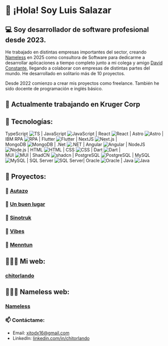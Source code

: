 # 👋 ¡Hola! Soy Luis Salazar

## 💻 Soy desarrollador de software profesional desde 2023.

He trabajado en distintas empresas importantes del sector, creando [Nameless](https://namelessec.com) en 2025 como consultora de Software para dedicarme a desarrollar aplicaciones a tiempo completo junto a mi colega y amigo [David Constante](https://github.com/DavidConstante), llegando a colaborar con empresas de distintas partes del mundo. He desarrollado en solitario más de 10 proyectos.

Desde 2022 comienzo a crear mis proyectos como freelance. También he sido docente de programación e inglés básico.

## 🚀 Actualmente trabajando en Kruger Corp 

## 🔧 Tecnologías:

TypeScript ![TS](https://img.shields.io/badge/-%20-3178C6?style=flat&logo=typescript&logoColor=white) | JavaScript ![JavaScript](https://img.shields.io/badge/-%20-F7DF1E?style=flat&logo=javascript&logoColor=black) | React ![React](https://img.shields.io/badge/-%20-20232A?style=flat&logo=react&logoColor=61DAFB) | Astro ![Astro](https://img.shields.io/badge/-%20-FF5D01?style=flat&logo=astro&logoColor=white) | IBM RPA ![RPA](https://img.shields.io/badge/-%20-0088CE?style=flat&logo=automation-anywhere&logoColor=white) | Flutter ![Flutter](https://img.shields.io/badge/-%20-02569B?style=flat&logo=flutter&logoColor=white) | NextJS ![Next.js](https://img.shields.io/badge/-%20-000000?style=flat&logo=next.js&logoColor=white) |
<br/>
MongoDB ![MongoDB](https://img.shields.io/badge/-%20-47A248?style=flat&logo=mongodb&logoColor=white) | .Net  ![.NET](https://img.shields.io/badge/-%20-512BD4?style=flat&logo=dotnet&logoColor=white) | 
Angular  ![Angular](https://img.shields.io/badge/-%20-DD0031?style=flat&logo=angular&logoColor=white) |
NodeJS ![Node.js](https://img.shields.io/badge/-%20-339933?style=flat&logo=node.js&logoColor=white) | 
HTML ![HTML](https://img.shields.io/badge/-%20-E34F26?style=flat&logo=html5&logoColor=white) |  CSS ![CSS](https://img.shields.io/badge/-%20-1572B6?style=flat&logo=css3&logoColor=white) | Dart ![Dart](https://img.shields.io/badge/-%20-0175C2?style=flat&logo=dart&logoColor=white) | 
<br/>
MUI ![MUI](https://img.shields.io/badge/-%20-007FFF?style=flat&logo=mui&logoColor=white) | ShadCN ![shadcn](https://img.shields.io/badge/-%20-111827?style=flat&logo=tailwindcss&logoColor=white) | 
PostgreSQL ![PostgreSQL](https://img.shields.io/badge/-%20-336791?style=flat&logo=postgresql&logoColor=white) | MySQL ![MySQL](https://img.shields.io/badge/-%20-4479A1?style=flat&logo=mysql&logoColor=white) | 
SQL Server ![SQL Server](https://img.shields.io/badge/-%20-CC2927?style=flat&logo=microsoftsqlserver&logoColor=white)| 
Oracle ![Oracle](https://img.shields.io/badge/-%20-F80000?style=flat&logo=oracle&logoColor=white)
 | Java ![Java](https://img.shields.io/badge/-%20-007396?style=flat&logo=openjdk&logoColor=white)

## 🧱 Proyectos:

### 🚙 [Autazo](https://autazo.com)
### 🏡 [Un buen lugar](http://unbuenlugar.com)
### 🚛 [Sinotruk](https://sinotruk.com.ec)
### 👕 [Vibes](https://vibesdress.com)
### 🧠 [Menntun](https://menntun.edu.ec)

## 👨🏻‍💻 Mi web:

### [chitorlando](https://chitorlando.com)

## 👨🏻‍💻 Nameless web:

### [Nameless](https://namelessec.com)


### 📫 Contáctame:
- Email: xitodx16@gmail.com
- LinkedIn: [linkedin.com/in/chitorlando](https://linkedin.com/in/chitorlando)
